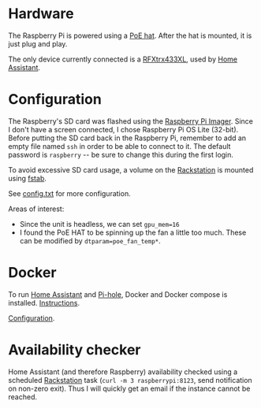 # Hardware

The Raspberry Pi is powered using a [PoE hat](https://www.proshop.no/Mini-PC-Android-Raspberry-Pi/Raspberry-Pi-PoE-HAT/2964666). After the hat is mounted, it is just plug and play.

The only device currently connected is a [RFXtrx433XL](http://www.rfxcom.com/RFXtrx433XL), used by [Home Assistant](https://github.com/bnordli/home/blob/main/homeassistant/RFXtrx443XL.md).

# Configuration

The Raspberry's SD card was flashed using the [Raspberry Pi Imager](https://www.raspberrypi.org/software/). Since I don't have a screen connected, I chose Raspberry Pi OS Lite (32-bit). Before putting the SD card back in the Raspberry Pi, remember to add an empty file named `ssh` in order to be able to connect to it. The default password is `raspberry` -- be sure to change this during the first login.

To avoid excessive SD card usage, a volume on the [Rackstation](../rackstation) is mounted using [fstab](fstab).

See [config.txt](config.txt) for more configuration.

Areas of interest:
* Since the unit is headless, we can set `gpu_mem=16`
* I found the PoE HAT to be spinning up the fan a little too much. These can be modified by `dtparam=poe_fan_temp*`.

# Docker

To run [Home Assistant](../homeassistant) and [Pi-hole](../pihole), Docker and Docker compose is installed. [Instructions](https://docs.docker.com/compose/install/).

[Configuration](docker).

# Availability checker

Home Assistant (and therefore Raspberry) availability checked using a scheduled [Rackstation](../rackstation) task (`curl -m 3 raspberrypi:8123`, send notification on non-zero exit). Thus I will quickly get an email if the instance cannot be reached.
